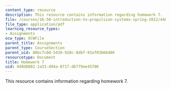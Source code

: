 ```yaml
---
content_type: resource
description: This resource contains information regarding homework 7.
file: /courses/16-50-introduction-to-propulsion-systems-spring-2012/448d88821a33d94a0717db779ee45706_MIT16_50S12_hw7.pdf
file_type: application/pdf
learning_resource_types:
- Assignments
ocw_type: OCWFile
parent_title: Assignments
parent_type: CourseSection
parent_uid: 88bc7c0d-5439-928c-8dbf-91ef03b66406
resourcetype: Document
title: Homework 7
uid: 448d8882-1a33-d94a-0717-db779ee45706
---
```

This resource contains information regarding homework 7.

